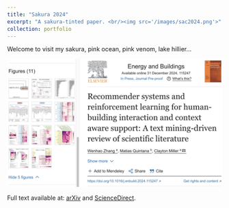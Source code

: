 ```yaml
---
title: "Sakura 2024"
excerpt: "A sakura-tinted paper. <br/><img src='/images/sac2024.png'>"
collection: portfolio
---
```


Welcome to visit my sakura, pink ocean, pink venom, lake hillier... 

<img src="/images/sakurapaper.png" alt="Sakura 2024" width="600"/>

Full text available at: [arXiv](https://arxiv.org/abs/2411.08734) and [ScienceDirect](https://www-sciencedirect-com.libproxy1.nus.edu.sg/science/article/pii/S037877882401363X).
